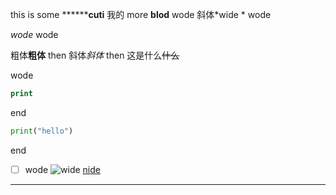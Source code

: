 this is some ********cuti** 我的 more **blod** wode 斜体*wide * wode

*wode* wode

粗体**粗体** then
斜体*斜体* then
这是什么~~什么~~

wode
```ps
print
```

end
```python
print("hello")
```


end
- [ ] wode
![wide](nide)
[nide](nide)
--------

